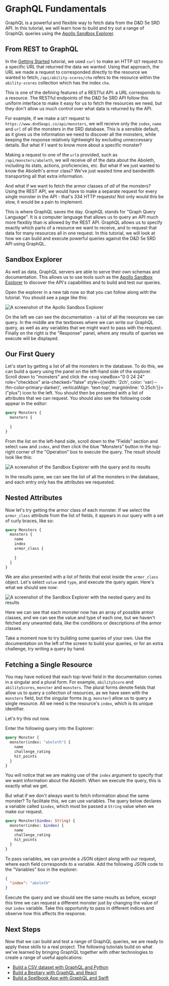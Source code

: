 # GraphQL Fundamentals
GraphQL is a powerful and flexible way to fetch data from the D&D 5e SRD API. In this tutorial, we will learn how to build and try out a range of GraphQL queries using the [Apollo Sandbox Explorer](https://studio.apollographql.com/sandbox?endpoint=https%3A%2F%2Fwww.dnd5eapi.co%2Fgraphql).

## From REST to GraphQL
In the [Getting Started](./getting-started.md) tutorial, we used `curl` to make an HTTP `GET` request to a specific URL that returned the data we wanted. Using that approach, the URL we made a request to corresponded directly to the resource we wanted to fetch; `/api/ability-scores/cha` refers to the resource within the `ability-scores` collection which has the index `cha`.

This is one of the defining features of a RESTful API: a URL corresponds to a resource. The RESTful endpoints of the D&D 5e SRD API follow this uniform interface to make it easy for us to fetch the resources we need, but they don't allow us much control over what data is returned by the API.

For example, if we make a `GET` request to `https://www.dnd5eapi.co/api/monsters`, we will receive only the `index`, `name` and `url` of all the monsters in the SRD database. This is a sensible default, as it gives us the information we need to discover all the monsters, while keeping the response relatively lightweight by excluding unneccessary details. But what if I want to know more about a specific monster?

Making a request to one of the `url`s provided, such as `/api/monsters/aboleth`, we will receive *all* of the data about the Aboleth, including its stats, actions, proficiencies, etc. But what if we just wanted to know the Aboleth's armor class? We've just wasted time and bandwidth transporting all that extra information.

And what if we want to fetch the armor classes of *all* of the monsters? Using the REST API, we would have to make a separate request for every single monster in the API - that's 334 HTTP requests! Not only would this be slow, it would be a pain to implement.

This is where GraphQL saves the day. GraphQL stands for "Graph Query Language". It is a computer language that allows us to query an API much more flexibly than is allowed by the REST API. GraphQL allows us to specify exactly which parts of a resource we want to receive, and to request that data for many resources all in one request. In this tutorial, we will look at how we can build and execute powerful queries against the D&D 5e SRD API using GraphQL.

## Sandbox Explorer
As well as data, GraphQL servers are able to serve their own schemas and documentation. This allows us to use tools such as the [Apollo Sandbox Explorer](https://studio.apollographql.com/sandbox?endpoint=https%3A%2F%2Fwww.dnd5eapi.co%2Fgraphql) to discover the API's capabilities and to build and test our queries.

Open the explorer in a new tab now so that you can follow along with the tutorial. You should see a page like this:

![A screenshot of the Apollo Sandbox Explorer](/img/tutorial/graphql/01-explorer.png)

On the left we can see the documentation - a list of all the resources we can query. In the middle are the textboxes where we can write our GraphQL query, as well as any variables that we might want to pass with the request. Finally on the right is the "Response" panel, where any results of queries we execute will be displayed.

## Our First Query
Let's start by getting a list of all the monsters in the database. To do this, we can build a query using the panel on the left-hand side of the explorer. Scroll down to "monsters" and click the <svg viewBox="0 0 24 24" role="checkbox" aria-checked="false" style={{width: '2ch', color: 'var(--ifm-color-primary-darker)', verticalAlign: 'text-top', marginInline: '0.25ch'}}><g fill="none" stroke="currentColor" stroke-linecap="round" stroke-linejoin="round" stroke-width="2"><path d="M12 7.5v9M7.5 12h9M12 .75C18.213.75 23.25 5.787 23.25 12S18.213 23.25 12 23.25.75 18.213.75 12 5.787.75 12 .75z"></path></g></svg> ("plus") icon to the left. You should then be presented with a list of attributes that we can request. You should also see the following code appear in the editor:

```graphql
query Monsters {
  monsters {
    
  }
}
```

From the list on the left-hand side, scroll down to the "Fields" section and select `name` and `index`, and then click the blue "Monsters" button in the top-right corner of the "Operation" box to execute the query. The result should look like this:

![A screenshot of the Sandbox Explorer with the query and its results](/img/tutorial/graphql/02-query-results.png)

In the results pane, we can see the list of all the monsters in the database, and each entry only has the attributes we requested.

## Nested Attributes
Now let's try getting the armor class of each monster. If we select the `armor_class` attribute from the list of fields, it appears in our query with a set of curly braces, like so:

```graphql
query Monsters {
  monsters {
    name
    index
    armor_class {
      
    }
  }
}
```

We are also presented with a list of fields that exist inside the `armor_class` object. Let's select `value` and `type`, and execute the query again. Here's what we should see now:

![A screenshot of the Sandbox Explorer with the nested query and its results](/img/tutorial/graphql/03-nested-query-results.png)

Here we can see that each monster now has an array of possible armor classes, and we can see the value and type of each one, but we haven't fetched any unwanted data, like the conditions or descriptions of the armor classes.

Take a moment now to try building some queries of your own. Use the documentation on the left of the screen to build your queries, or for an extra challenge, try writing a query by hand.

## Fetching a Single Resource
You may have noticed that each top-level field in the documentation comes in a singular and a plural form. For example, `abilityScore` and `abilityScores`, `monster` and `monsters`. The plural forms denote fields that allow us to query a collection of resources, as we have seen with the `monsters` field, but the singular forms (e.g. `monster`) allow us to query a single resource. All we need is the resource's `index`, which is its unique identifier.

Let's try this out now.

Enter the following query into the Explorer:

```graphql
query Monster {
  monster(index: "aboleth") {
    name
    challenge_rating
    hit_points
  }
}
```

You will notice that we are making use of the `index` argument to specify that we want information about the Aboleth. When we execute the query, this is exactly what we get.

But what if we don't always want to fetch information about the same monster? To facilitate this, we can use variables. The query below declares a variable called `$index`, which must be passed a `String` value when we make our request.

```graphql
query Monster($index: String) {
  monster(index: $index) {
    name
    challenge_rating
    hit_points
  }
}
```

To pass variables, we can provide a JSON object along with our request, where each field corresponds to a variable. Add the following JSON code to the "Variables" box in the explorer:

```json
{
  "index": "aboleth"
}
```

Execute the query and we should see the same results as before, except this time we can request a different monster just by changing the value of our `index` variable. Take this opportunity to pass in different indices and observe how this affects the response.

## Next Steps
Now that we can build and test a range of GraphQL queries, we are ready to apply these skills to a real project. The following tutorials build on what we've learned by bringing GraphQL together with other technologies to create a range of useful applications:

- [Build a CSV dataset with GraphQL and Python](../basic/csv-dataset-with-python.md)
- [Build a Bestiary with GraphQL and React](../advanced/bestiary-with-react.md)
- [Build a Spellbook App with GraphQL and Swift](../advanced/spellbook-with-swift.md)